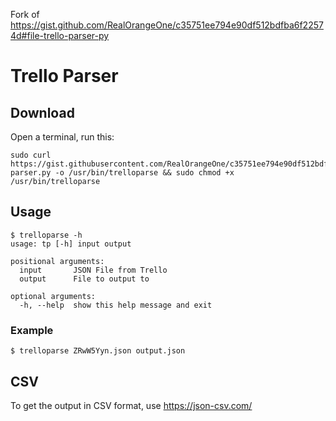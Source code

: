 Fork of https://gist.github.com/RealOrangeOne/c35751ee794e90df512bdfba6f22574d#file-trello-parser-py

# Trello Parser

## Download
Open a terminal, run this:

    sudo curl https://gist.githubusercontent.com/RealOrangeOne/c35751ee794e90df512bdfba6f22574d/raw/trello-parser.py -o /usr/bin/trelloparse && sudo chmod +x /usr/bin/trelloparse
    
## Usage
    $ trelloparse -h
    usage: tp [-h] input output

    positional arguments:
      input       JSON File from Trello
      output      File to output to

    optional arguments:
      -h, --help  show this help message and exit
### Example
    $ trelloparse ZRwW5Yyn.json output.json
    
## CSV
To get the output in CSV format, use https://json-csv.com/